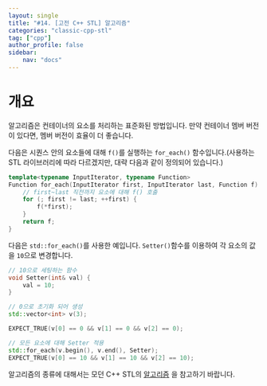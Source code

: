 ```yaml
---
layout: single
title: "#14. [고전 C++ STL] 알고리즘"
categories: "classic-cpp-stl"
tag: ["cpp"]
author_profile: false
sidebar: 
    nav: "docs"
---
```


# 개요

알고리즘은 컨테이너의 요소를 처리하는 표준화된 방법입니다. 만약 컨테이너 멤버 버전이 있다면, 멤버 버전이 효율이 더 좋습니다.

다음은 시퀀스 안의 요소들에 대해 `f()`를 실행하는 `for_each()` 함수입니다.(사용하는 STL 라이브러리에 따라 다르겠지만, 대략 다음과 같이 정의되어 있습니다.)

```cpp
template<typename InputIterator, typename Function>
Function for_each(InputIterator first, InputIterator last, Function f) {
    // first~last 직전까지 요소에 대해 f() 호출
    for (; first != last; ++first) { 
        f(*first);
    }
    return f; 
}
```

다음은 `std::for_each()`를 사용한 예입니다. `Setter()`함수를 이용하여 각 요소의 값을 `10`으로 변경합니다.

```cpp
// 10으로 세팅하는 함수
void Setter(int& val) {
    val = 10;
}

// 0으로 초기화 되어 생성
std::vector<int> v(3);

EXPECT_TRUE(v[0] == 0 && v[1] == 0 && v[2] == 0);

// 모든 요소에 대해 Setter 적용
std::for_each(v.begin(), v.end(), Setter);
EXPECT_TRUE(v[0] == 10 && v[1] == 10 && v[2] == 10); 
```

알고리즘의 종류에 대해서는 모던 C++ STL의 [알고리즘](??) 을 참고하기 바랍니다.

